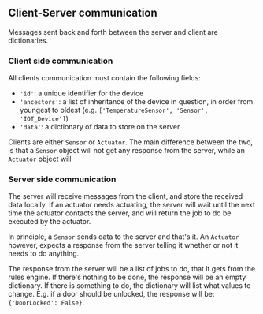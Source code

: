 ## Client-Server communication

Messages sent back and forth between the server and client are dictionaries.

### Client side communication

All clients communication must contain the following fields:
- `'id'`: a unique identifier for the device
- `'ancestors'`: a list of inheritance of the device in question, in order from
youngest to oldest (e.g. `['TemperatureSensor', 'Sensor', 'IOT_Device']`)
- `'data'`: a dictionary of data to store on the server

Clients are either `Sensor` or `Actuator`. The main difference between the two, is
that a `Sensor` object will not get any response from the server, while an `Actuator`
 object will


### Server side communication

The server will receive messages from the client, and store the received data locally.
If an actuator needs actuating, the server will wait until the next time the actuator
contacts the server, and will return the job to do be executed by the actuator.

In principle, a `Sensor` sends data to the server and that's it. An `Actuator` however,
expects a response from the server telling it whether or not it needs to do anything.

The response from the server will be a list of jobs to do, that it gets from the rules engine.
If there's nothing to be done, the response will be an empty dictionary. 
If there is something to do, the dictionary will list what values to change. E.g. if
a door should be unlocked, the response will be:  `{'DoorLocked': False}`.



